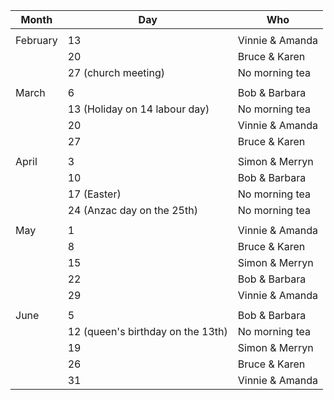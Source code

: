 | Month    | Day                               | Who             |
|----------|-----------------------------------|-----------------|
|          |                                   |                 |
| February | 13                                | Vinnie & Amanda |
|          | 20                                | Bruce & Karen   |
|          | 27 (church meeting)               | No morning tea  |
|          |                                   |                 |
| March    | 6                                 | Bob & Barbara   |
|          | 13 (Holiday on 14 labour day)     | No morning tea  |
|          | 20                                | Vinnie & Amanda |
|          | 27                                | Bruce & Karen   |
|          |                                   |                 |
| April    | 3                                 | Simon & Merryn  |
|          | 10                                | Bob & Barbara   |
|          | 17 (Easter)                       | No morning tea  |
|          | 24 (Anzac day on the 25th)        | No morning tea  |
|          |                                   |                 |
| May      | 1                                 | Vinnie & Amanda |
|          | 8                                 | Bruce & Karen   |
|          | 15                                | Simon & Merryn  |
|          | 22                                | Bob & Barbara   |
|          | 29                                | Vinnie & Amanda |
|          |                                   |                 |
| June     | 5                                 | Bob & Barbara   
|          | 12 (queen's birthday on the 13th) | No morning tea  |
|          | 19                                | Simon & Merryn  |
|          | 26                                | Bruce & Karen   |
|          | 31                                | Vinnie & Amanda |
 
